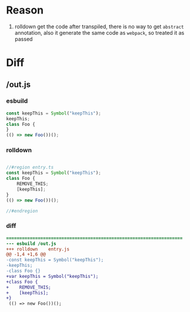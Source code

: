 # Reason
1. rolldown get the code after transpiled, there is no way to get `abstract` annotation,
also it generate the same code as `webpack`, so treated it as passed

# Diff
## /out.js
### esbuild
```js
const keepThis = Symbol("keepThis");
keepThis;
class Foo {
}
(() => new Foo())();
```
### rolldown
```js

//#region entry.ts
const keepThis = Symbol("keepThis");
class Foo {
	REMOVE_THIS;
	[keepThis];
}
(() => new Foo())();

//#endregion
```
### diff
```diff
===================================================================
--- esbuild	/out.js
+++ rolldown	entry.js
@@ -1,4 +1,6 @@
-const keepThis = Symbol("keepThis");
-keepThis;
-class Foo {}
+var keepThis = Symbol("keepThis");
+class Foo {
+    REMOVE_THIS;
+    [keepThis];
+}
 (() => new Foo())();

```
